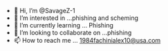 - 👋 Hi, I’m @SavageZ-1
- 👀 I’m interested in ...phishing and scheming
- 🌱 I’m currently learning ... Phishing
- 💞️ I’m looking to collaborate on ...phishing 
- 📫 How to reach me ... 1984fachinialex10@usa.com

<!---
SavageZ-1/SavageZ-1 is a ✨ special ✨ repository because its `README.md` (this file) appears on your GitHub profile.
You can click the Preview link to take a look at your changes.
--->
